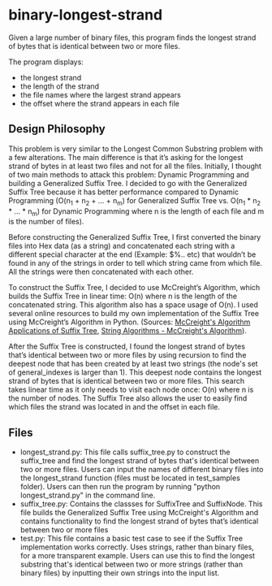 # binary-longest-strand
Given a large number of binary files, this program finds the longest strand of bytes that is identical between two or more files.

The program displays:
- the longest strand
- the length of the strand
- the file names where the largest strand appears
- the offset where the strand appears in each file

## Design Philosophy
This problem is very similar to the Longest Common Substring problem with a few alterations. The main difference is that it’s asking for the longest strand of bytes in at least two files and not for all the files. Initially, I thought of two main methods to attack this problem: Dynamic Programming and building a Generalized Suffix Tree. I decided to go with the Generalized Suffix Tree because it has better performance compared to Dynamic Programming (O(n<sub>1</sub> + n<sub>2</sub> + ... + n<sub>m</sub>) for Generalized Suffix Tree vs.  O(n<sub>1</sub> * n<sub>2</sub> * ... * n<sub>m</sub>) for Dynamic Programming where n is the length of each file and m is the number of files).

Before constructing the Generalized Suffix Tree, I first converted the binary files into Hex  data (as a string) and concatenated each string with a different special character at the end (Example: $%.. etc) that wouldn’t be found in any of the strings in order to tell which string came from which file. All the strings were then concatenated with each other.

To construct the Suffix Tree, I decided to use McCreight’s Algorithm, which builds the Suffix Tree in linear time: O(n) where n is the length of the concatenated string. This algorithm also has a space usage of O(n). I used several online resources to build my own implementation of the Suffix Tree using McCreight’s Algorithm in Python. (Sources: [McCreight's Algorithm Applications of Suffix Tree](https://www.cs.helsinki.fi/u/tpkarkka/opetus/13s/spa/lecture10-2x4.pdf), [String Algorithms - McCreight's Algorithm](https://www.youtube.com/watch?v=5dgheXY8IZ0)).

After the Suffix Tree is constructed, I found the longest strand of bytes that’s identical between two or more files by using recursion to find the deepest node that has been created by at least two strings (the node's set of general_indexes is larger than 1). This deepest node contains the longest strand of bytes that is identical between two or more files. This search takes linear time as it only needs to visit each node once: O(n) where n is the number of nodes. The Suffix Tree also allows the user to easily find which files the strand was located in and the offset in each file.

## Files
- longest_strand.py: This file calls suffix_tree.py to construct the suffix_tree and find the longest strand of bytes that's identical between two or more files. Users can input the names of different binary files into the longest_strand function (files must be located in test_samples folder). Users can then run the program by running "python longest_strand.py" in the command line. 
- suffix_tree.py: Contains the classses for SuffixTree and SuffixNode. This file builds the Generalized Suffix Tree using McCreight's Algorithm and contains functionality to find the longest strand of bytes that’s identical between two or more files
- test.py: This file contains a basic test case to see if the Suffix Tree implementation works correctly. Uses strings, rather than binary files, for a more transparent example. Users can use this to find the longest substring that's identical between two or more strings (rather than binary files) by inputting their own strings into the input list.
